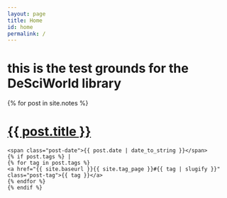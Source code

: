 ```yaml
---
layout: page
title: Home
id: home
permalink: /
---
```


<h1>this is the test grounds for the DeSciWorld library</h1>

<div class="notes">
  {% for post in site.notes %}
   <div class="post">
    <h1 class="post-title">
      <a href="{{ site.baseurl }}{{ post.url }}">
        {{ post.title }}
      </a>
    </h1>

    <span class="post-date">{{ post.date | date_to_string }}</span>
    {% if post.tags %} | 
    {% for tag in post.tags %}
    <a href="{{ site.baseurl }}{{ site.tag_page }}#{{ tag | slugify }}" class="post-tag">{{ tag }}</a>
    {% endfor %}
    {% endif %}
